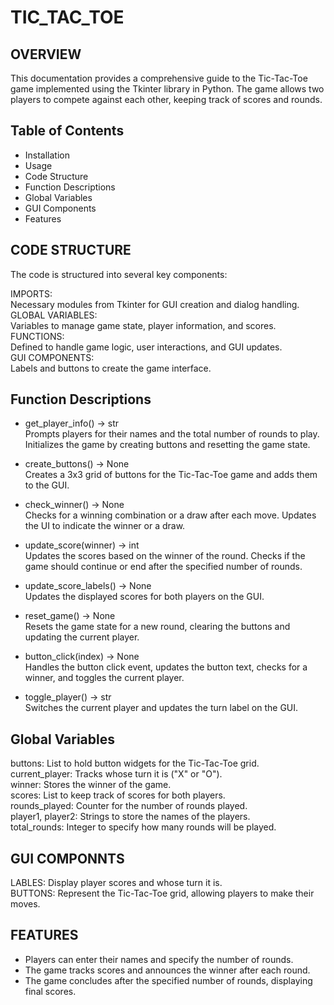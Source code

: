 # TIC_TAC_TOE

## OVERVIEW

This documentation provides a comprehensive guide to the Tic-Tac-Toe game implemented using the Tkinter library in Python. The game allows two players to compete against each other, keeping track of scores and rounds.

## Table of Contents

* Installation <br>
* Usage <br>
* Code Structure <br>
* Function Descriptions <br>
* Global Variables <br>
* GUI Components <br>
* Features <br>

## CODE STRUCTURE <br>


The code is structured into several key components: <br>

IMPORTS:<br>
Necessary modules from Tkinter for GUI creation and dialog handling. <br>
GLOBAL VARIABLES: <br>
Variables to manage game state, player information, and scores. <br>
FUNCTIONS:<br>
Defined to handle game logic, user interactions, and GUI updates. <br>
GUI COMPONENTS:<br>
Labels and buttons to create the game interface. <br>


## Function Descriptions


* get_player_info() -> str <br>
Prompts players for their names and the total number of rounds to play. Initializes the game by creating buttons and resetting the game state. <br> 

* create_buttons() -> None <br>
Creates a 3x3 grid of buttons for the Tic-Tac-Toe game and adds them to the GUI. <br>

* check_winner() -> None <br>
Checks for a winning combination or a draw after each move. Updates the UI to indicate the winner or a draw. <br>

* update_score(winner) -> int <br>
Updates the scores based on the winner of the round. Checks if the game should continue or end after the specified number of rounds. <br>

* update_score_labels() -> None <br>
Updates the displayed scores for both players on the GUI.<br>

* reset_game() -> None <br>
Resets the game state for a new round, clearing the buttons and updating the current player. <br>

* button_click(index) -> None <br>
Handles the button click event, updates the button text, checks for a winner, and toggles the current player. <br>

* toggle_player() -> str <br>
Switches the current player and updates the turn label on the GUI. <br>


## Global Variables <br>


buttons: List to hold button widgets for the Tic-Tac-Toe grid. <br>
current_player: Tracks whose turn it is ("X" or "O"). <br>
winner: Stores the winner of the game. <br>
scores: List to keep track of scores for both players.<br>
rounds_played: Counter for the number of rounds played. <br>
player1, player2: Strings to store the names of the players. <br>
total_rounds: Integer to specify how many rounds will be played.<br>


## GUI COMPONNTS <br>


LABLES: Display player scores and whose turn it is. <br>
BUTTONS: Represent the Tic-Tac-Toe grid, allowing players to make their moves. <br>


## FEATURES


* Players can enter their names and specify the number of rounds. <br>
* The game tracks scores and announces the winner after each round. <br>
* The game concludes after the specified number of rounds, displaying final scores. <br>


